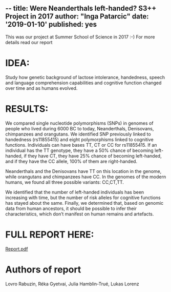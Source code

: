 --
title:  Were Neanderthals left-handed? S3++ Project in 2017 
author: "Inga Patarcic"
date: '2019-01-10'
published: yes
---


This was our project at Summer School of Science in 2017 :-)
For more details read our report

# IDEA:

Study how genetic background of lactose intolerance, handedness, speech and language comprehension capabilities and cognitive function changed over time and as humans evolved.


# RESULTS:
We compared single nucleotide polymorphisms (SNPs) in genomes of people who lived during 6000 BC to today, Neanderthals, Denisovans, chimpanzees and orangutans. We identified SNP previously linked to handedness (rs11855415) and eight polymorphisms linked to cognitive functions. Individuals can have bases TT, CT or CC for rs11855415. If an individual has the TT genotype, they have a 50% chance of
becoming left-handed, if they have CT, they have 25% chance of becoming left-handed, and if they have the CC allele, 100% of them are right-handed. 

Neanderthals and the Denisovans have TT on this location in the genome, while orangutans and chimpanzees have CC. In the genomes of the modern humans, we found all three possible variants: CC,CT,TT.


We identified that the number of left-handed individuals has been increasing with time, but the number of risk alleles for cognitive functions has stayed about the same. Finally, we determined that, based on genomic data from human ancestors, it should be possible to infer their characteristics, which don’t manifest on human remains and artefacts.


# FULL REPORT HERE: 
[Report.pdf](https://drustvo-evo.hr/s3/files/webreports/2017/Inga_report.pdf)


# Authors of report
Lovro Rabuzin, Réka Gyetvai, Julia Hamblin-Trué, Lukas Lorenz
